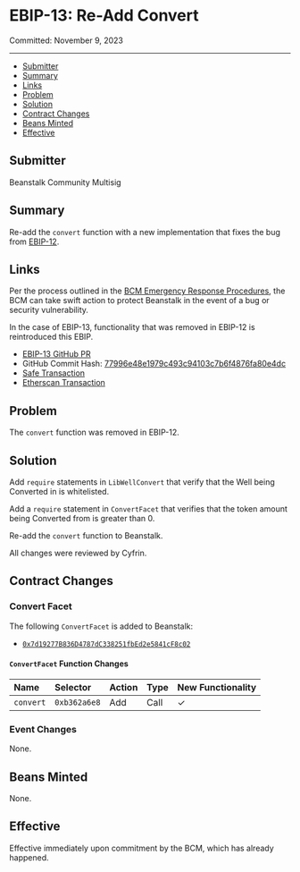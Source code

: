 # EBIP-13: Re-Add Convert

Committed: November 9, 2023

---

- [Submitter](#submitter)
- [Summary](#summary)
- [Links](#links)
- [Problem](#problem)
- [Solution](#solution)
- [Contract Changes](#contract-changes)
- [Beans Minted](#beans-minted)
- [Effective](#effective)

## Submitter

Beanstalk Community Multisig

## Summary

Re-add the `convert` function with a new implementation that fixes the bug from [EBIP-12](https://arweave.net/AFsSqT2HE67IHqtxafvbluoZApdyofiHmvwGmzjTUPU).

## Links

Per the process outlined in the [BCM Emergency Response Procedures](https://docs.bean.money/almanac/governance/beanstalk/bcm-process#emergency-response-procedures), the BCM can take swift action to protect Beanstalk in the event of a bug or security vulnerability.

In the case of EBIP-13, functionality that was removed in EBIP-12 is reintroduced this EBIP.

- [EBIP-13 GitHub PR](https://github.com/BeanstalkFarms/Beanstalk/pull/682)
- GitHub Commit Hash: [77996e48e1979c493c94103c7b6f4876fa80e4dc](https://github.com/BeanstalkFarms/Beanstalk/tree/77996e48e1979c493c94103c7b6f4876fa80e4dc)
- [Safe Transaction](https://app.safe.global/transactions/tx?safe=eth:0xa9bA2C40b263843C04d344727b954A545c81D043&id=multisig_0xa9bA2C40b263843C04d344727b954A545c81D043_0xe8976073276b90cd7c5f1d5b7e4cef208fc3bdd2efee929d928d3d39a442eb9e)
- [Etherscan Transaction](https://etherscan.io/tx/0xc77cdf9771cd5b81866adf120f39f3cb3a15b6735882053a2ed0e2d3986d6b3d)

## Problem

The `convert` function was removed in EBIP-12.

## Solution

Add `require` statements in `LibWellConvert` that verify that the Well being Converted in is whitelisted.

Add a `require` statement in `ConvertFacet` that verifies that the token amount being Converted from is greater than 0.

Re-add the `convert` function to Beanstalk.

All changes were reviewed by Cyfrin.

## Contract Changes

### Convert Facet

The following `ConvertFacet` is added to Beanstalk:
* [`0x7d19277B836D4787dC338251fbEd2e5841cF8c02`](https://etherscan.io/address/0x7d19277B836D4787dC338251fbEd2e5841cF8c02#code)

#### `ConvertFacet` Function Changes

| Name                         | Selector     | Action  | Type | New Functionality |
|:-----------------------------|:-------------|:--------|:-----|:------------------|
| `convert`                    | `0xb362a6e8` | Add     | Call | ✓                 |

### Event Changes

None.

## Beans Minted

None.

## Effective

Effective immediately upon commitment by the BCM, which has already happened.
